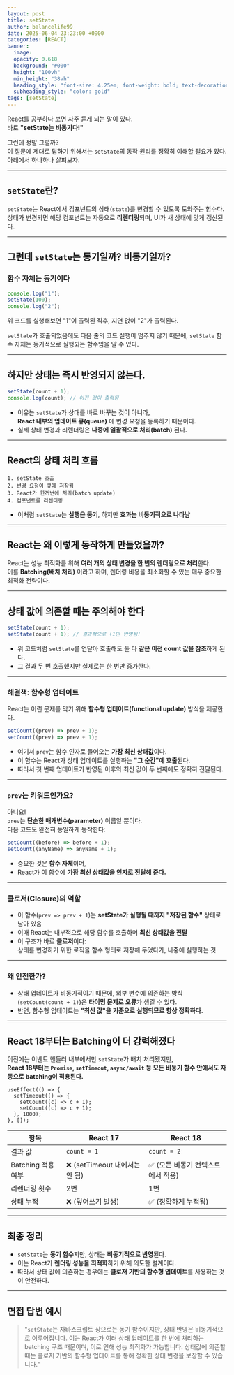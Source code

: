 ```yaml
---
layout: post
title: setState
author: balancelife99
date: 2025-06-04 23:23:00 +0900
categories: [REACT]
banner:
  image:
  opacity: 0.618
  background: "#000"
  height: "100vh"
  min_height: "38vh"
  heading_style: "font-size: 4.25em; font-weight: bold; text-decoration: underline"
  subheading_style: "color: gold"
tags: [setState]
---
```


React를 공부하다 보면 자주 듣게 되는 말이 있다.  
바로 **"setState는 비동기다!"**

그런데 정말 그럴까?  
이 질문에 제대로 답하기 위해서는 `setState`의 동작 원리를 정확히 이해할 필요가 있다.  
아래에서 하나하나 살펴보자.

---

## `setState`란?

`setState`는 React에서 컴포넌트의 상태(`state`)를 변경할 수 있도록 도와주는 함수다.  
상태가 변경되면 해당 컴포넌트는 자동으로 **리렌더링**되며, UI가 새 상태에 맞게 갱신된다.

---

## 그런데 `setState`는 동기일까? 비동기일까?

### 함수 자체는 **동기**이다

```js
console.log("1");
setState(100);
console.log("2");
```

위 코드를 실행해보면 "1"이 출력된 직후, 지연 없이 "2"가 출력된다.

`setState`가 호출되었음에도 다음 줄의 코드 실행이 멈추지 않기 때문에,
`setState` 함수 자체는 동기적으로 실행되는 함수임을 알 수 있다.

---

## 하지만 상태는 즉시 반영되지 않는다.

```js
setState(count + 1);
console.log(count); // 이전 값이 출력됨
```

- 이유는 `setState`가 상태를 바로 바꾸는 것이 아니라,  
  **React 내부의 업데이트 큐(queue)** 에 변경 요청을 등록하기 때문이다.
- 실제 상태 변경과 리렌더링은 **나중에 일괄적으로 처리(batch)** 된다.

---

## React의 상태 처리 흐름

```text
1. setState 호출
2. 변경 요청이 큐에 저장됨
3. React가 한꺼번에 처리(batch update)
4. 컴포넌트를 리렌더링
```

- 이처럼 `setState`는 **실행은 동기**, 하지만 **효과는 비동기적으로 나타남**

---

## React는 왜 이렇게 동작하게 만들었을까?

React는 성능 최적화를 위해 **여러 개의 상태 변경을 한 번의 렌더링으로 처리**한다.  
이를 **Batching(배치 처리)** 이라고 하며, 렌더링 비용을 최소화할 수 있는 매우 중요한 최적화 전략이다.

---

## 상태 값에 의존할 때는 주의해야 한다

```js
setState(count + 1);
setState(count + 1); // 결과적으로 +1만 반영됨!
```

- 위 코드처럼 `setState`를 연달아 호출해도 둘 다 **같은 이전 count 값을 참조**하게 된다.
- 그 결과 두 번 호출했지만 실제로는 한 번만 증가한다.

---

### 해결책: 함수형 업데이트

React는 이런 문제를 막기 위해 **함수형 업데이트(functional update)** 방식을 제공한다.

```js
setCount((prev) => prev + 1);
setCount((prev) => prev + 1);
```

- 여기서 `prev`는 함수 인자로 들어오는 **가장 최신 상태값**이다.
- 이 함수는 React가 상태 업데이트를 실행하는 **"그 순간"에 호출**된다.
- 따라서 첫 번째 업데이트가 반영된 이후의 최신 값이 두 번째에도 정확히 전달된다.

---

### `prev`는 키워드인가요?

아니요!  
`prev`는 **단순한 매개변수(parameter)** 이름일 뿐이다.  
다음 코드도 완전히 동일하게 동작한다:

```js
setCount((before) => before + 1);
setCount((anyName) => anyName + 1);
```

- 중요한 것은 **함수 자체**이며,
- React가 이 함수에 **가장 최신 상태값을 인자로 전달해 준다.**

---

### 클로저(Closure)의 역할

- 이 함수(`prev => prev + 1`)는 **setState가 실행될 때까지 "저장된 함수"** 상태로 남아 있음
- 이때 React는 내부적으로 해당 함수를 호출하며 **최신 상태값을 전달**
- 이 구조가 바로 **클로저**이다:  
  상태를 변경하기 위한 로직을 함수 형태로 저장해 두었다가, 나중에 실행하는 것

---

### 왜 안전한가?

- 상태 업데이트가 비동기적이기 때문에,
  외부 변수에 의존하는 방식(`setCount(count + 1)`)은 **타이밍 문제로 오류**가 생길 수 있다.
- 반면, 함수형 업데이트는 **"최신 값"을 기준으로 실행되므로 항상 정확하다.**

---

## React 18부터는 Batching이 더 강력해졌다

이전에는 이벤트 핸들러 내부에서만 `setState`가 배치 처리됐지만,  
**React 18부터는 `Promise`, `setTimeout`, `async/await` 등 모든 비동기 함수 안에서도 자동으로 batching이 적용된다.**

```tsx
useEffect(() => {
  setTimeout(() => {
    setCount((c) => c + 1);
    setCount((c) => c + 1);
  }, 1000);
}, []);
```

| 항목               | React 17                       | React 18                           |
| ------------------ | ------------------------------ | ---------------------------------- |
| 결과 값            | `count = 1`                    | `count = 2`                        |
| Batching 적용 여부 | ❌ (setTimeout 내에서는 안 됨) | ✅ (모든 비동기 컨텍스트에서 적용) |
| 리렌더링 횟수      | 2번                            | 1번                                |
| 상태 누적          | ❌ (덮어쓰기 발생)             | ✅ (정확하게 누적됨)               |

---

## 최종 정리

- `setState`는 **동기 함수**지만, 상태는 **비동기적으로 반영**된다.
- 이는 React가 **렌더링 성능을 최적화**하기 위해 의도한 설계이다.
- 따라서 상태 값에 의존하는 경우에는 **클로저 기반의 함수형 업데이트**를 사용하는 것이 안전하다.

---

## 면접 답변 예시

> "`setState`는 자바스크립트 상으로는 동기 함수이지만, 상태 반영은 비동기적으로 이루어집니다. 이는 React가 여러 상태 업데이트를 한 번에 처리하는 batching 구조 때문이며, 이로 인해 성능 최적화가 가능합니다. 상태값에 의존할 때는 클로저 기반의 함수형 업데이트를 통해 정확한 상태 변경을 보장할 수 있습니다."
